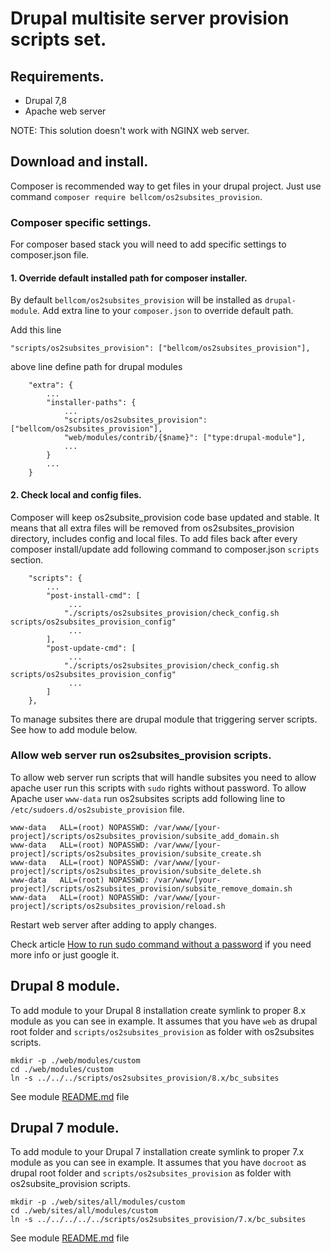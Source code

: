# Drupal multisite server provision scripts set.

## Requirements.
* Drupal 7,8
* Apache web server

NOTE: This solution doesn't work with NGINX web server.

## Download and install.

Composer is recommended way to get files in your drupal project.
Just use command `composer require bellcom/os2subsites_provision`.

### Composer specific settings.
For composer based stack you will need to add specific settings to composer.json file.

#### 1. Override default installed path for composer installer. 
By default `bellcom/os2subsites_provision` will be installed as `drupal-module`.
Add extra line to your `composer.json` to override default path.

Add this line
```
"scripts/os2subsites_provision": ["bellcom/os2subsites_provision"],
```
above line define path for drupal modules
```
    "extra": {
        ...
        "installer-paths": {
            ...
            "scripts/os2subsites_provision": ["bellcom/os2subsites_provision"],
            "web/modules/contrib/{$name}": ["type:drupal-module"],
            ...
        }
        ...
    }
```
#### 2. Check local and config files.

Composer will keep os2subsite_provision code base updated and stable. It means that all
extra files will be removed from os2subsites_provision directory, includes config
and local files. To add files back after every composer install/update add
following command to composer.json `scripts` section. 

```
    "scripts": {
        ...
        "post-install-cmd": [
             ...
            "./scripts/os2subsites_provision/check_config.sh scripts/os2subsites_provision_config"
             ...
        ],
        "post-update-cmd": [
             ...
            "./scripts/os2subsites_provision/check_config.sh scripts/os2subsites_provision_config"
             ...
        ]
    },

```

To manage subsites there are drupal module that triggering server scripts.
See how to add module below.

### Allow web server run os2subsites_provision scripts.

To allow web server run scripts that will handle subsites you need to allow
apache user run this scripts with `sudo` rights without password.
To allow Apache user `www-data` run os2subsites scripts add following line
 to `/etc/sudoers.d/os2subiste_provision` file.
```
www-data   ALL=(root) NOPASSWD: /var/www/[your-project]/scripts/os2subsites_provision/subsite_add_domain.sh
www-data   ALL=(root) NOPASSWD: /var/www/[your-project]/scripts/os2subsites_provision/subsite_create.sh
www-data   ALL=(root) NOPASSWD: /var/www/[your-project]/scripts/os2subsites_provision/subsite_delete.sh
www-data   ALL=(root) NOPASSWD: /var/www/[your-project]/scripts/os2subsites_provision/subsite_remove_domain.sh
www-data   ALL=(root) NOPASSWD: /var/www/[your-project]/scripts/os2subsites_provision/reload.sh
```
Restart web server after adding to apply changes.

Check article [How to run sudo command without a password](https://www.cyberciti.biz/faq/linux-unix-running-sudo-command-without-a-password/)
if you need more info or just google it.


## Drupal 8 module.

To add module to your Drupal 8 installation create symlink to proper 8.x module
 as you can see in  example. It assumes that you have `web` as drupal root
 folder and `scripts/os2subsites_provision` as folder with os2subsites scripts.
```
mkdir -p ./web/modules/custom
cd ./web/modules/custom
ln -s ../../../scripts/os2subsites_provision/8.x/bc_subsites
```

See module [README.md](https://github.com/bellcom/os2subsite_provision/blob/develop/8.x/bc_subsites/README.md) file

## Drupal 7 module.

To add module to your Drupal 7 installation create symlink to proper 7.x module
 as you can see in  example. It assumes that you have `docroot` as drupal root
 folder and `scripts/os2subsites_provision` as folder with os2subsite_provision scripts.
```
mkdir -p ./web/sites/all/modules/custom
cd ./web/sites/all/modules/custom
ln -s ../../../../../scripts/os2subsites_provision/7.x/bc_subsites
```
See module [README.md](https://github.com/bellcom/os2subsite_provision/blob/develop/7.x/bc_subsites/README.md) file
